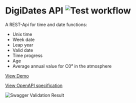 # DigiDates API ![Test workflow](https://github.com/bandemer/digidatesAPI/actions/workflows/main.yml/badge.svg) 

A REST-Api for time and date functions:

* Unix time
* Week date
* Leap year
* Valid date
* Time progress
* Age
* Average annual value for C0² in the atmosphere

[View Demo](https://digidates.de/)

[View OpenAPI specification](https://digidates.de/docs/openapi.yaml) 

![Swagger Validation Result](https://validator.swagger.io/validator?url=https://raw.githubusercontent.com/bandemer/digidatesAPI/master/docs/openapi.yaml)
 
